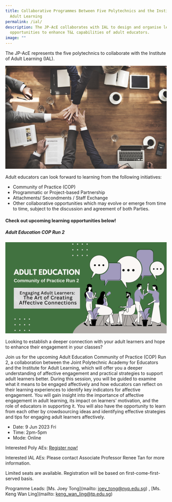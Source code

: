 ```yaml
---
title: Collaborative Programmes Between Five Polytechnics and the Institute for
  Adult Learning
permalink: /ial/
description: The JP-AcE collaborates with IAL to design and organise learning
  opportunities to enhance T&L capabilities of adult educators.
image: ""
---
```

The JP-AcE represents the five polytechnics to collaborate with the Institute of Adult Learning (IAL).

![](/images/54123485_ML.jpg)

Adult educators can look forward to learning from the following initiatives:

* Community of Practice (COP)
* Programmatic or Project-based Partnership
* Attachments/ Secondments / Staff Exchange
* Other collaborative opportunities which may evolve or emerge from time to time, subject to the discussion and agreement of both Parties.

#### **Check out upcoming learning opportunities below!**

##### **Adult Education COP Run 2**
![](/images/navy%20and%20dark%20red%20creative%20illustrated%20business%20marketing%20plant%20presentation.png)

Looking to establish a deeper connection with your adult learners and hope to enhance their engagement in your classes? 

Join us for the upcoming Adult Education Community of Practice (COP) Run 2, a collaboration between the Joint Polytechnic Academy for Educators and the Institute for Adult Learning, which will offer you a deeper understanding of affective engagement and practical strategies to support adult learners better. During this session, you will be guided to examine what it means to be engaged affectively and how educators can reflect on their learning experiences to identify key indicators for affective engagement. You will gain insight into the importance of affective engagement in adult learning, its impact on learners' motivation, and the role of educators in supporting it. You will also have the opportunity to learn from each other by crowdsourcing ideas and identifying effective strategies and tips for engaging adult learners affectively.
 
* Date: 9 Jun 2023 Fri
* Time: 2pm-5pm
* Mode: Online

Interested Poly AEs: [Register now!](https://forms.gle/sp6pQkAtigxtikDJ7)

Interested IAL AEs: Please contact Associate Professor Renee Tan for more information.


                                    
                    
Limited seats are available. Registration will be based on first-come-first-served basis. 
   
	                                                      
Programme Leads: [Ms. Joey Tong](mailto: joey_tong@nyp.edu.sg) , [Ms. Keng Wan Ling](mailto: keng_wan_ling@tp.edu.sg)